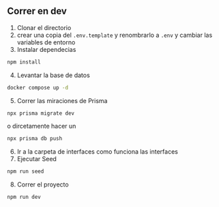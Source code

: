 ## Correr en dev

1. Clonar el directorio
2. crear una copia del `.env.template` y renombrarlo a `.env` y cambiar las variables de entorno
3. Instalar dependecias

```sh
npm install
```

4. Levantar la base de datos

```sh
docker compose up -d
```

5. Correr las miraciones de Prisma

```sh
npx prisma migrate dev
```

o dircetamente hacer un

```sh
npx prisma db push
```

6. Ir a la carpeta de interfaces como funciona las interfaces
7. Ejecutar Seed

```sh
npm run seed
```

8. Correr el proyecto

```sh
npm run dev
```

